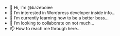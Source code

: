 - 👋 Hi, I’m @bazeboiee
- 👀 I’m interested in Wordpress developer inside info...
- 🌱 I’m currently learning how to be a better boss...
- 💞️ I’m looking to collaborate on not much...
- 📫 How to reach me through here...

<!---
bazeboiee/bazeboiee is a ✨ special ✨ repository because its `README.md` (this file) appears on your GitHub profile.
You can click the Preview link to take a look at your changes.
--->
